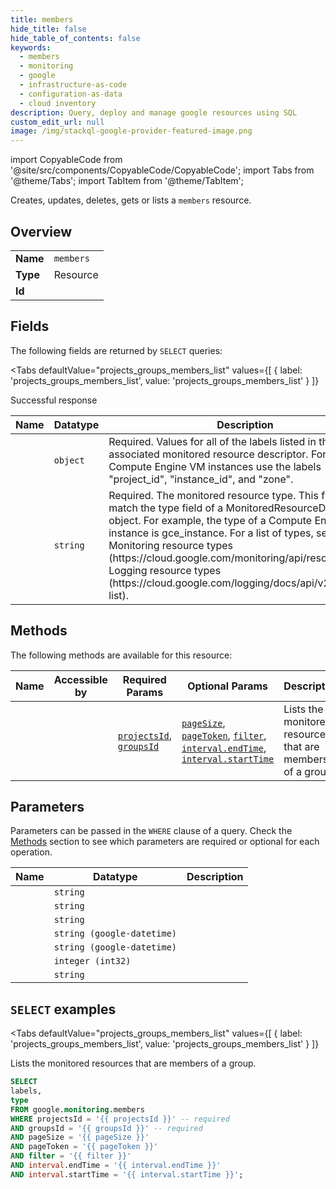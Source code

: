 ```yaml
--- 
title: members
hide_title: false
hide_table_of_contents: false
keywords:
  - members
  - monitoring
  - google
  - infrastructure-as-code
  - configuration-as-data
  - cloud inventory
description: Query, deploy and manage google resources using SQL
custom_edit_url: null
image: /img/stackql-google-provider-featured-image.png
---
```


import CopyableCode from '@site/src/components/CopyableCode/CopyableCode';
import Tabs from '@theme/Tabs';
import TabItem from '@theme/TabItem';

Creates, updates, deletes, gets or lists a <code>members</code> resource.

## Overview
<table><tbody>
<tr><td><b>Name</b></td><td><code>members</code></td></tr>
<tr><td><b>Type</b></td><td>Resource</td></tr>
<tr><td><b>Id</b></td><td><CopyableCode code="google.monitoring.members" /></td></tr>
</tbody></table>

## Fields

The following fields are returned by `SELECT` queries:

<Tabs
    defaultValue="projects_groups_members_list"
    values={[
        { label: 'projects_groups_members_list', value: 'projects_groups_members_list' }
    ]}
>
<TabItem value="projects_groups_members_list">

Successful response

<table>
<thead>
    <tr>
    <th>Name</th>
    <th>Datatype</th>
    <th>Description</th>
    </tr>
</thead>
<tbody>
<tr>
    <td><CopyableCode code="labels" /></td>
    <td><code>object</code></td>
    <td>Required. Values for all of the labels listed in the associated monitored resource descriptor. For example, Compute Engine VM instances use the labels "project_id", "instance_id", and "zone".</td>
</tr>
<tr>
    <td><CopyableCode code="type" /></td>
    <td><code>string</code></td>
    <td>Required. The monitored resource type. This field must match the type field of a MonitoredResourceDescriptor object. For example, the type of a Compute Engine VM instance is gce_instance. For a list of types, see Monitoring resource types (https://cloud.google.com/monitoring/api/resources) and Logging resource types (https://cloud.google.com/logging/docs/api/v2/resource-list).</td>
</tr>
</tbody>
</table>
</TabItem>
</Tabs>

## Methods

The following methods are available for this resource:

<table>
<thead>
    <tr>
    <th>Name</th>
    <th>Accessible by</th>
    <th>Required Params</th>
    <th>Optional Params</th>
    <th>Description</th>
    </tr>
</thead>
<tbody>
<tr>
    <td><a href="#projects_groups_members_list"><CopyableCode code="projects_groups_members_list" /></a></td>
    <td><CopyableCode code="select" /></td>
    <td><a href="#parameter-projectsId"><code>projectsId</code></a>, <a href="#parameter-groupsId"><code>groupsId</code></a></td>
    <td><a href="#parameter-pageSize"><code>pageSize</code></a>, <a href="#parameter-pageToken"><code>pageToken</code></a>, <a href="#parameter-filter"><code>filter</code></a>, <a href="#parameter-interval.endTime"><code>interval.endTime</code></a>, <a href="#parameter-interval.startTime"><code>interval.startTime</code></a></td>
    <td>Lists the monitored resources that are members of a group.</td>
</tr>
</tbody>
</table>

## Parameters

Parameters can be passed in the `WHERE` clause of a query. Check the [Methods](#methods) section to see which parameters are required or optional for each operation.

<table>
<thead>
    <tr>
    <th>Name</th>
    <th>Datatype</th>
    <th>Description</th>
    </tr>
</thead>
<tbody>
<tr id="parameter-groupsId">
    <td><CopyableCode code="groupsId" /></td>
    <td><code>string</code></td>
    <td></td>
</tr>
<tr id="parameter-projectsId">
    <td><CopyableCode code="projectsId" /></td>
    <td><code>string</code></td>
    <td></td>
</tr>
<tr id="parameter-filter">
    <td><CopyableCode code="filter" /></td>
    <td><code>string</code></td>
    <td></td>
</tr>
<tr id="parameter-interval.endTime">
    <td><CopyableCode code="interval.endTime" /></td>
    <td><code>string (google-datetime)</code></td>
    <td></td>
</tr>
<tr id="parameter-interval.startTime">
    <td><CopyableCode code="interval.startTime" /></td>
    <td><code>string (google-datetime)</code></td>
    <td></td>
</tr>
<tr id="parameter-pageSize">
    <td><CopyableCode code="pageSize" /></td>
    <td><code>integer (int32)</code></td>
    <td></td>
</tr>
<tr id="parameter-pageToken">
    <td><CopyableCode code="pageToken" /></td>
    <td><code>string</code></td>
    <td></td>
</tr>
</tbody>
</table>

## `SELECT` examples

<Tabs
    defaultValue="projects_groups_members_list"
    values={[
        { label: 'projects_groups_members_list', value: 'projects_groups_members_list' }
    ]}
>
<TabItem value="projects_groups_members_list">

Lists the monitored resources that are members of a group.

```sql
SELECT
labels,
type
FROM google.monitoring.members
WHERE projectsId = '{{ projectsId }}' -- required
AND groupsId = '{{ groupsId }}' -- required
AND pageSize = '{{ pageSize }}'
AND pageToken = '{{ pageToken }}'
AND filter = '{{ filter }}'
AND interval.endTime = '{{ interval.endTime }}'
AND interval.startTime = '{{ interval.startTime }}';
```
</TabItem>
</Tabs>
